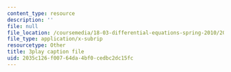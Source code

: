 ```yaml
---
content_type: resource
description: ''
file: null
file_location: /coursemedia/18-03-differential-equations-spring-2010/2035c126f00764da4bf0cedbc2dc15fc_XDhJ8lVGbl8.srt
file_type: application/x-subrip
resourcetype: Other
title: 3play caption file
uid: 2035c126-f007-64da-4bf0-cedbc2dc15fc
---
```


